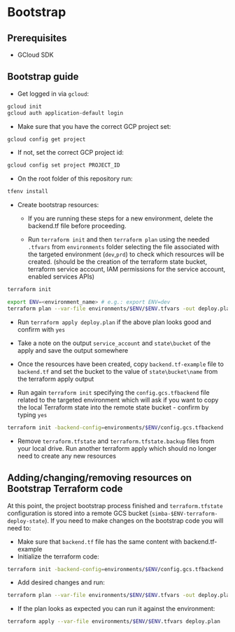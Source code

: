 # Bootstrap

## Prerequisites

- GCloud SDK

## Bootstrap guide

- Get logged in via `gcloud`:

```bash
gcloud init
gcloud auth application-default login
```

- Make sure that you have the correct GCP project set:

```bash
gcloud config get project
```

- If not, set the correct GCP project id:

```bash
gcloud config set project PROJECT_ID
```

- On the root folder of this repository run:

```bash
tfenv install
```

- Create bootstrap resources:

  - If you are running these steps for a new environment, delete the
    backend.tf file before proceeding.

  - Run `terraform init` and then `terraform plan` using the needed `.tfvars`
    from `environments` folder selecting the  file associated with the targeted
    environment (`dev`,`prd`) to check which resources will be
    created. (should be the creation of the terraform state bucket, terraform
    service account, IAM permissions for the service account, enabled services
    APIs)

```bash
terraform init
```

```bash
export ENV=<environment_name> # e.g.: export ENV=dev
terraform plan --var-file environments/$ENV/$ENV.tfvars -out deploy.plan
```

- Run `terraform apply deploy.plan` if the above plan looks good and confirm
  with `yes`

- Take a note on the output `service_account` and `state\bucket` of the apply
  and save the output somewhere

- Once the resources have been created, copy `backend.tf-example` file to
  `backend.tf` and set the bucket to the value of `state\bucket\name` from the
  terraform apply output

- Run again `terraform init` specifying the `config.gcs.tfbackend` file
  related to the targeted environment which will ask if you want to copy the
  local Terraform state into the remote state bucket - confirm by typing `yes`

```bash
terraform init -backend-config=environments/$ENV/config.gcs.tfbackend
```

- Remove `terraform.tfstate` and `terraform.tfstate.backup` files from your
  local drive. Run another terraform apply which should no longer need to
  create any new resources

## Adding/changing/removing resources on Bootstrap Terraform code

At this point, the project bootstrap process finished and `terraform.tfstate`
configuration is stored into a remote GCS bucket
(`simba-$ENV-terraform-deploy-state`). If you need to make changes on the
bootstrap code you will need to:

- Make sure that `backend.tf` file has the same content with
  backend.tf-example
- Initialize the terraform code:

 ```bash
terraform init -backend-config=environments/$ENV/config.gcs.tfbackend
```

- Add desired changes and run:

```bash
terraform plan --var-file environments/$ENV/$ENV.tfvars -out deploy.plan
```

- If the plan looks as expected you can run it against the environment:

```bash
terraform apply --var-file environments/$ENV/$ENV.tfvars deploy.plan
```
